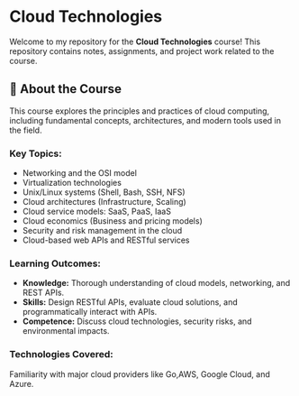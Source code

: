 # Cloud Technologies

Welcome to my repository for the **Cloud Technologies** course! This repository contains notes, assignments, and project work related to the course.

## 📖 About the Course

This course explores the principles and practices of cloud computing, including fundamental concepts, architectures, and modern tools used in the field.

### Key Topics:
- Networking and the OSI model
- Virtualization technologies
- Unix/Linux systems (Shell, Bash, SSH, NFS)
- Cloud architectures (Infrastructure, Scaling)
- Cloud service models: SaaS, PaaS, IaaS
- Cloud economics (Business and pricing models)
- Security and risk management in the cloud
- Cloud-based web APIs and RESTful services

### Learning Outcomes:
- **Knowledge:** Thorough understanding of cloud models, networking, and REST APIs.
- **Skills:** Design RESTful APIs, evaluate cloud solutions, and programmatically interact with APIs.
- **Competence:** Discuss cloud technologies, security risks, and environmental impacts.

### Technologies Covered:
Familiarity with major cloud providers like Go,AWS, Google Cloud, and Azure.

